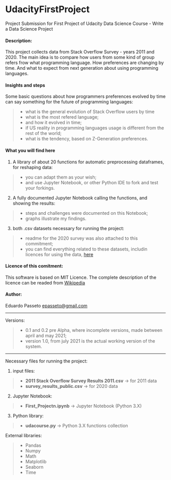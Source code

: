 # UdacityFirstProject
Project Submission for First Project of Udacity Data Science Course - Write a Data Science Project

#### Description:
This project collects data from Stack Overflow Survey - years 2011 and 2020. The main idea is to compare how users from some kind of group refers frow what programming language. How preferences are changing by time. And what to expect from next generation about using programming languages.

#### Insights and steps
Some basic questions about how programmers preferences evolved by time can say something for the future of programming languages:
>- what is the general evolution of Stack Overflow users by time
>- what is the most refered language;
>- and how it evolved in time;
>- if US reality in programming languages usage is different from the rest of the world;
>- what is the tendency, based on Z-Generation preferences.

#### What you will find here
1. A library of about 20 functions for automatic preprocessing dataframes, for reshaping data:
>- you can adapt them as your wish;
>- and use Jupyter Notebook, or other Python IDE to fork and test your forkings.

2. A fully documented Jupyter Notebook calling the functions, and showing the results:
>- steps and challenges were documented on this Notebook;
>- graphs illustrate my findings.

3. both .csv datasets necessary for running the project:
>- readme for the 2020 survey was also attached to this commitment;
>- you can find everything related to these datasets, includin licences for using the data, [here](https://insights.stackoverflow.com/survey)

#### Licence of this comitment:
This software is based on MIT Licence. The complete description of the licence can be readed from [Wikipedia](https://en.wikipedia.org/wiki/MIT_License)

#### Author:
Eduardo Passeto epasseto@gmail.com

---

Versions:

>- 0.1 and 0.2 pre Alpha, where incomplete versions, made between april and may 2021;
>- version 1.0, from july 2021 is the actual working version of the system.

---

Necessary files for running the project:

1. input files:

>- **2011 Stack Overflow Survey Results 2011.csv** $\rightarrow$ for 2011 data
>- **survey_results_public.csv** $\rightarrow$ for 2020 data

2. Jupyter Notebook:

>- **First_Projectn.ipynb** $\rightarrow$ Jupyter Notebook (Python 3.X)

3. Python library:

>- **udacourse.py** $\rightarrow$ Python 3.X functions collection

External libraries:

>- Pandas
>- Numpy
>- Math
>- Matplotlib
>- Seaborn
>- Time
